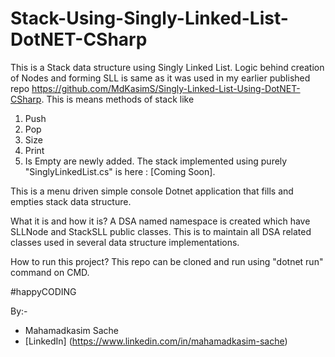 # Stack-Using-Singly-Linked-List-DotNET-CSharp

This is a Stack data structure using Singly Linked List. Logic behind creation of Nodes and forming SLL is same as it was used in my earlier published repo https://github.com/MdKasimS/Singly-Linked-List-Using-DotNET-CSharp.
This is means methods of stack like
1. Push
2. Pop
3. Size
4. Print
5. Is Empty
are newly added.
The stack implemented using purely "SinglyLinkedList.cs" is here : [Coming Soon].

This is a menu driven simple console Dotnet application that fills and empties stack data structure.

What it is and how it is? A DSA named namespace is created which have SLLNode and StackSLL public classes. This is to maintain all DSA related classes used in several data structure implementations.

How to run this project? This repo can be cloned and run using "dotnet run" command on CMD.

#happyCODING

By:-
- Mahamadkasim Sache
- [LinkedIn] (https://www.linkedin.com/in/mahamadkasim-sache)

